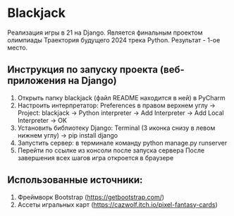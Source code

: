 # Blackjack
Реализация игры в 21 на Django. Является финальным проектом олимпиады Траектория будущего 2024 трека Python. Результат - 1-ое место.

## Инструкция по запуску проекта (веб-приложения на Django)
1. Открыть папку blackjack (файл README находится в ней) в PyCharm
2. Настроить интерпретатор: Preferences в правом верхнем углу -> Project: blackjack -> Python interpreter -> Add Interpreter -> Add Local Interpreter -> OK
3. Установить библиотеку Django: Terminal (3 иконка снизу в левом нижнем углу) -> pip install django
4. Запустить сервер: в терминале команду python manage.py runserver
5. Перейти по ссылке из консоли после запуска сервера
После завершения всех шагов игра откроется в браузере

## Использованные источники:
1. Фреймворк Bootstrap (https://getbootstrap.com/)
2. Ассеты игральных карт (https://cazwolf.itch.io/pixel-fantasy-cards)
